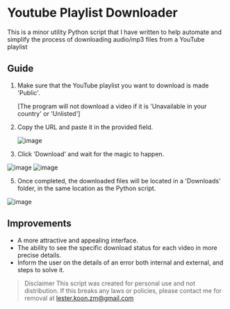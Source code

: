 # Youtube Playlist Downloader

This is a minor utility Python script that I have written to help automate and simplify the process of downloading audio/mp3 files from a YouTube playlist

## Guide
1. Make sure that the YouTube playlist you want to download is made 'Public'.

   [The program will not download a video if it is 'Unavailable in your country' or 'Unlisted']
   
3. Copy the URL and paste it in the provided field.
   
   ![image](https://github.com/LesterKoon/PersonalProjects/assets/77951315/0b5a43d2-e235-4857-9a98-28320b78ae17)
   
4. Click 'Download' and wait for the magic to happen.

![image](https://github.com/LesterKoon/PersonalProjects/assets/77951315/52ca24e4-31a4-46aa-9161-5233b72f3bd5)
![image](https://github.com/LesterKoon/PersonalProjects/assets/77951315/a08b8fe3-34d2-49b8-91c5-646a218b2e40)


5. Once completed, the downloaded files will be located in a 'Downloads' folder, in the same location as the Python script.
   
![image](https://github.com/LesterKoon/PersonalProjects/assets/77951315/9c3384a2-ac60-4151-8060-55718116195b)

## Improvements
- A more attractive and appealing interface.
- The ability to see the specific download status for each video in more precise details.
- Inform the user on the details of an error both internal and external, and steps to solve it.

> Disclaimer
This script was created for personal use and not distribution.
If this breaks any laws or policies, please contact me for removal at lester.koon.zm@gmail.com
